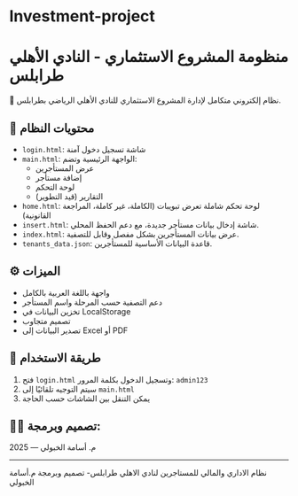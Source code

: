 # Investment-project
# منظومة المشروع الاستثماري - النادي الأهلي طرابلس

🚀 نظام إلكتروني متكامل لإدارة المشروع الاستثماري للنادي الأهلي الرياضي بطرابلس.

## 📁 محتويات النظام

- `login.html`: شاشة تسجيل دخول آمنة
- `main.html`: الواجهة الرئيسية وتضم:
  - عرض المستأجرين
  - إضافة مستأجر
  - لوحة التحكم
  - التقارير (قيد التطوير)
- `home.html`: لوحة تحكم شاملة تعرض تبويبات (الكاملة، غير كاملة، المراجعة القانونية)
- `insert.html`: شاشة إدخال بيانات مستأجر جديدة، مع دعم الحفظ المحلي.
- `index.html`: عرض بيانات المستأجرين بشكل مفصل وقابل للتصفية.
- `tenants_data.json`: قاعدة البيانات الأساسية للمستأجرين.

## ⚙️ الميزات

- واجهة باللغة العربية بالكامل
- دعم التصفية حسب المرحلة واسم المستأجر
- تخزين البيانات في LocalStorage
- تصميم متجاوب
- تصدير البيانات إلى Excel أو PDF

## 🧪 طريقة الاستخدام

1. فتح `login.html` وتسجيل الدخول بكلمة المرور: `admin123`
2. سيتم التوجيه تلقائيًا إلى `main.html`
3. يمكن التنقل بين الشاشات حسب الحاجة

## 🧑‍💻 تصميم وبرمجة:
م. أسامة الخبولي — 2025

---


نظام الاداري والمالي للمستاجرين لنادي الاهلي طرابلس- تصميم وبرمجة م.أسامة الخبولي
